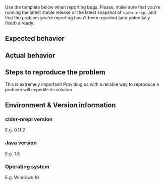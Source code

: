 Use the template below when reporting bugs. Please, make sure that
you're running the latest stable release or the latest snapshot of
`cider-nrepl` and that the problem you're reporting hasn't been
reported (and potentially fixed) already.

## Expected behavior

## Actual behavior

## Steps to reproduce the problem

This is extremely important! Providing us with a reliable way to reproduce
a problem will expedite its solution.

## Environment & Version information

### cider-nrepl version

E.g. 0.11.2

### Java version

E.g. 1.8

### Operating system

E.g. Windows 10
